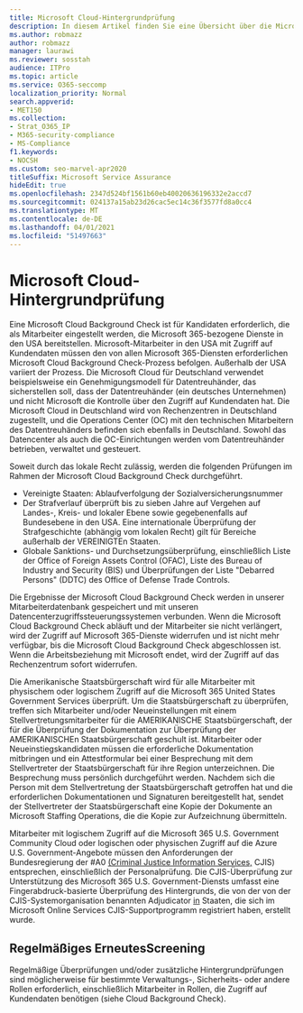 ```yaml
---
title: Microsoft Cloud-Hintergrundprüfung
description: In diesem Artikel finden Sie eine Übersicht über die Microsoft-Mitarbeiterprüfungsverfahren für Microsoft 365.
ms.author: robmazz
author: robmazz
manager: laurawi
ms.reviewer: sosstah
audience: ITPro
ms.topic: article
ms.service: O365-seccomp
localization_priority: Normal
search.appverid:
- MET150
ms.collection:
- Strat_O365_IP
- M365-security-compliance
- MS-Compliance
f1.keywords:
- NOCSH
ms.custom: seo-marvel-apr2020
titleSuffix: Microsoft Service Assurance
hideEdit: true
ms.openlocfilehash: 2347d524bf1561b60eb40020636196332e2accd7
ms.sourcegitcommit: 024137a15ab23d26cac5ec14c36f3577fd8a0cc4
ms.translationtype: MT
ms.contentlocale: de-DE
ms.lasthandoff: 04/01/2021
ms.locfileid: "51497663"
---
```

# <a name="microsoft-cloud-background-check"></a>Microsoft Cloud-Hintergrundprüfung

Eine Microsoft Cloud Background Check ist für Kandidaten erforderlich, die als Mitarbeiter eingestellt werden, die Microsoft 365-bezogene Dienste in den USA bereitstellen. Microsoft-Mitarbeiter in den USA mit Zugriff auf Kundendaten müssen den von allen Microsoft 365-Diensten erforderlichen Microsoft Cloud Background Check-Prozess befolgen. Außerhalb der USA variiert der Prozess. Die Microsoft Cloud für Deutschland verwendet beispielsweise ein Genehmigungsmodell für Datentreuhänder, das sicherstellen soll, dass der Datentreuhänder (ein deutsches Unternehmen) und nicht Microsoft die Kontrolle über den Zugriff auf Kundendaten hat. Die Microsoft Cloud in Deutschland wird von Rechenzentren in Deutschland zugestellt, und die Operations Center (OC) mit den technischen Mitarbeitern des Datentreuhänders befinden sich ebenfalls in Deutschland. Sowohl das Datencenter als auch die OC-Einrichtungen werden vom Datentreuhänder betrieben, verwaltet und gesteuert.

Soweit durch das lokale Recht zulässig, werden die folgenden Prüfungen im Rahmen der Microsoft Cloud Background Check durchgeführt.

- Vereinigte Staaten: Ablaufverfolgung der Sozialversicherungsnummer
- Der Strafverlauf überprüft bis zu sieben Jahre auf Vergehen auf Landes-, Kreis- und lokaler Ebene sowie gegebenenfalls auf Bundesebene in den USA. Eine internationale Überprüfung der Strafgeschichte (abhängig vom lokalen Recht) gilt für Bereiche außerhalb der VEREINIGTEn Staaten.
- Globale Sanktions- und Durchsetzungsüberprüfung, einschließlich Liste der Office of Foreign Assets Control (OFAC), Liste des Bureau of Industry and Security (BIS) und Überprüfungen der Liste "Debarred Persons" (DDTC) des Office of Defense Trade Controls.

Die Ergebnisse der Microsoft Cloud Background Check werden in unserer Mitarbeiterdatenbank gespeichert und mit unseren Datencenterzugriffssteuerungssystemen verbunden. Wenn die Microsoft Cloud Background Check abläuft und der Mitarbeiter sie nicht verlängert, wird der Zugriff auf Microsoft 365-Dienste widerrufen und ist nicht mehr verfügbar, bis die Microsoft Cloud Background Check abgeschlossen ist. Wenn die Arbeitsbeziehung mit Microsoft endet, wird der Zugriff auf das Rechenzentrum sofort widerrufen.

Die Amerikanische Staatsbürgerschaft wird für alle Mitarbeiter mit physischem oder logischem Zugriff auf die Microsoft 365 United States Government Services überprüft. Um die Staatsbürgerschaft zu überprüfen, treffen sich Mitarbeiter und/oder Neueinstellungen mit einem Stellvertretungsmitarbeiter für die AMERIKANISCHE Staatsbürgerschaft, der für die Überprüfung der Dokumentation zur Überprüfung der AMERIKANISCHEn Staatsbürgerschaft geschult ist. Mitarbeiter oder Neueinstiegskandidaten müssen die erforderliche Dokumentation mitbringen und ein Attestformular bei einer Besprechung mit dem Stellvertreter der Staatsbürgerschaft für ihre Region unterzeichnen. Die Besprechung muss persönlich durchgeführt werden. Nachdem sich die Person mit dem Stellvertretung der Staatsbürgerschaft getroffen hat und die erforderlichen Dokumentationen und Signaturen bereitgestellt hat, sendet der Stellvertreter der Staatsbürgerschaft eine Kopie der Dokumente an Microsoft Staffing Operations, die die Kopie zur Aufzeichnung übermitteln.

Mitarbeiter mit logischem Zugriff auf die Microsoft 365 U.S. Government Community Cloud oder logischen oder physischen Zugriff auf die Azure U.S. Government-Angebote müssen den Anforderungen der Bundesregierung der #A0 [(Criminal Justice Information Services,](https://www.fbi.gov/services/cjis) CJIS) entsprechen, einschließlich der Personalprüfung. Die CJIS-Überprüfung zur Unterstützung des Microsoft 365 U.S. Government-Diensts umfasst eine Fingerabdruck-basierte Überprüfung des Hintergrunds, die von der von der CJIS-Systemorganisation benannten Adjudicator [in](https://blogs.office.com/2013/10/23/california-and-microsoft-sign-cjis-security-policy-agreement/) Staaten, die sich im Microsoft Online Services CJIS-Supportprogramm registriert haben, erstellt wurde.

## <a name="periodic-rescreening"></a>Regelmäßiges ErneutesScreening

Regelmäßige Überprüfungen und/oder zusätzliche Hintergrundprüfungen sind möglicherweise für bestimmte Verwaltungs-, Sicherheits- oder andere Rollen erforderlich, einschließlich Mitarbeiter in Rollen, die Zugriff auf Kundendaten benötigen (siehe Cloud Background Check).